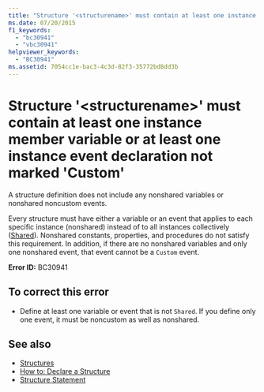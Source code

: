 ```yaml
---
title: "Structure '<structurename>' must contain at least one instance member variable or at least one instance event declaration not marked 'Custom'"
ms.date: 07/20/2015
f1_keywords: 
  - "bc30941"
  - "vbc30941"
helpviewer_keywords: 
  - "BC30941"
ms.assetid: 7054cc1e-bac3-4c3d-82f3-35772bd8dd3b
---
```

# Structure '\<structurename>' must contain at least one instance member variable or at least one instance event declaration not marked 'Custom'
A structure definition does not include any nonshared variables or nonshared noncustom events.  
  
 Every structure must have either a variable or an event that applies to each specific instance (nonshared) instead of to all instances collectively ([Shared](../modifiers/shared.md)). Nonshared constants, properties, and procedures do not satisfy this requirement. In addition, if there are no nonshared variables and only one nonshared event, that event cannot be a `Custom` event.  
  
 **Error ID:** BC30941  
  
## To correct this error  
  
- Define at least one variable or event that is not `Shared`. If you define only one event, it must be noncustom as well as nonshared.  
  
## See also

- [Structures](../../programming-guide/language-features/data-types/structures.md)
- [How to: Declare a Structure](../../programming-guide/language-features/data-types/how-to-declare-a-structure.md)
- [Structure Statement](../statements/structure-statement.md)
